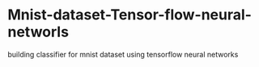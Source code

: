 # Mnist-dataset-Tensor-flow-neural-networls
building classifier for mnist dataset using tensorflow neural networks
